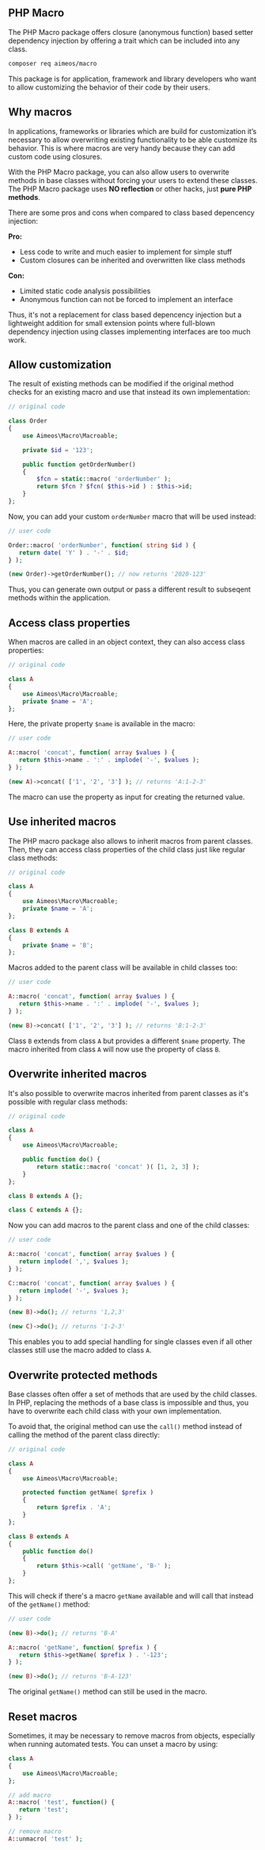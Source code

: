 ## PHP Macro

The PHP Macro package offers closure (anonymous function) based setter dependency
injection by offering a trait which can be included into any class.

```bash
composer req aimeos/macro
```

This package is for application, framework and library developers who want to
allow customizing the behavior of their code by their users.

## Why macros

In applications, frameworks or libraries which are build for customization it’s
necessary to allow overwriting existing functionality to be able customize its
behavior. This is where macros are very handy because they can add custom code
using closures.

With the PHP Macro package, you can also allow users to overwrite methods in
base classes without forcing your users to extend these classes. The PHP Macro
package uses **NO reflection** or other hacks, just **pure PHP methods**.

There are some pros and cons when compared to class based depencency injection:

**Pro:**

* Less code to write and much easier to implement for simple stuff
* Custom closures can be inherited and overwritten like class methods

**Con:**

* Limited static code analysis possibilities
* Anonymous function can not be forced to implement an interface

Thus, it's not a replacement for class based depencency injection but a lightweight
addition for small extension points where full-blown dependency injection using
classes implementing interfaces are too much work.

## Allow customization

The result of existing methods can be modified if the original method checks
for an existing macro and use that instead its own implementation:

```php
// original code

class Order
{
    use Aimeos\Macro\Macroable;

    private $id = '123';

    public function getOrderNumber()
    {
        $fcn = static::macro( 'orderNumber' );
        return $fcn ? $fcn( $this->id ) : $this->id;
    }
};
```

Now, you can add your custom `orderNumber` macro that will be used instead:

```php
// user code

Order::macro( 'orderNumber', function( string $id ) {
   return date( 'Y' ) . '-' . $id;
} );

(new Order)->getOrderNumber(); // now returns '2020-123'
```

Thus, you can generate own output or pass a different result to subseqent methods
within the application.

## Access class properties

When macros are called in an object context, they can also access class properties:

```php
// original code

class A
{
    use Aimeos\Macro\Macroable;
    private $name = 'A';
};
```

Here, the private property `$name` is available in the macro:

```php
// user code

A::macro( 'concat', function( array $values ) {
   return $this->name . ':' . implode( '-', $values );
} );

(new A)->concat( ['1', '2', '3'] ); // returns 'A:1-2-3'
```

The macro can use the property as input for creating the returned value.

## Use inherited macros

The PHP macro package also allows to inherit macros from parent classes. Then,
they can access class properties of the child class just like regular class
methods:

```php
// original code

class A
{
    use Aimeos\Macro\Macroable;
    private $name = 'A';
};

class B extends A
{
    private $name = 'B';
};
```

Macros added to the parent class will be available in child classes too:

```php
// user code

A::macro( 'concat', function( array $values ) {
   return $this->name . ':' . implode( '-', $values );
} );

(new B)->concat( ['1', '2', '3'] ); // returns 'B:1-2-3'
```

Class `B` extends from class `A` but provides a different `$name` property. The
macro inherited from class `A` will now use the property of class `B`.


## Overwrite inherited macros

It's also possible to overwrite macros inherited from parent classes as it's
possible with regular class methods:

```php
// original code

class A
{
    use Aimeos\Macro\Macroable;

    public function do() {
        return static::macro( 'concat' )( [1, 2, 3] );
    }
};

class B extends A {};

class C extends A {};
```

Now you can add macros to the parent class and one of the child classes:

```php
// user code

A::macro( 'concat', function( array $values ) {
   return implode( ',', $values );
} );

C::macro( 'concat', function( array $values ) {
   return implode( '-', $values );
} );

(new B)->do(); // returns '1,2,3'

(new C)->do(); // returns '1-2-3'
```

This enables you to add special handling for single classes even if all other
classes still use the macro added to class `A`.

## Overwrite protected methods

Base classes often offer a set of methods that are used by the child classes.
In PHP, replacing the methods of a base class is impossible and thus, you have
to overwrite each child class with your own implementation.

To avoid that, the original method can use the `call()` method instead of calling
the method of the parent class directly:

```php
// original code

class A
{
    use Aimeos\Macro\Macroable;

    protected function getName( $prefix )
    {
        return $prefix . 'A';
    }
};

class B extends A
{
    public function do()
    {
        return $this->call( 'getName', 'B-' );
    }
};
```

This will check if there's a macro `getName` available and will call that instead
of the `getName()` method:

```php
// user code

(new B)->do(); // returns 'B-A'

A::macro( 'getName', function( $prefix ) {
   return $this->getName( $prefix ) . '-123';
} );

(new B)->do(); // returns 'B-A-123'
```

The original `getName()` method can still be used in the macro.

## Reset macros

Sometimes, it may be necessary to remove macros from objects, especially when
running automated tests. You can unset a macro by using:

```php
class A
{
    use Aimeos\Macro\Macroable;
};

// add macro
A::macro( 'test', function() {
   return 'test';
} );

// remove macro
A::unmacro( 'test' );
```
